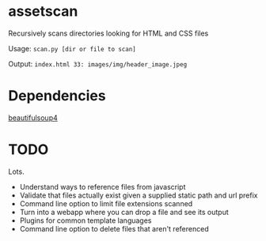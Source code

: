 assetscan
================

Recursively scans directories looking for HTML and CSS files

Usage: `scan.py [dir or file to scan]`

Output: `index.html 33: images/img/header_image.jpeg`


Dependencies
==============
[beautifulsoup4](http://www.crummy.com/software/BeautifulSoup/)


TODO 
========

Lots. 
- Understand ways to reference files from javascript
- Validate that files actually exist given a supplied static path
and url prefix
- Command line option to limit file extensions scanned
- Turn into a webapp where you can drop a file and see its output
- Plugins for common template languages
- Command line option to delete files that aren't referenced 



